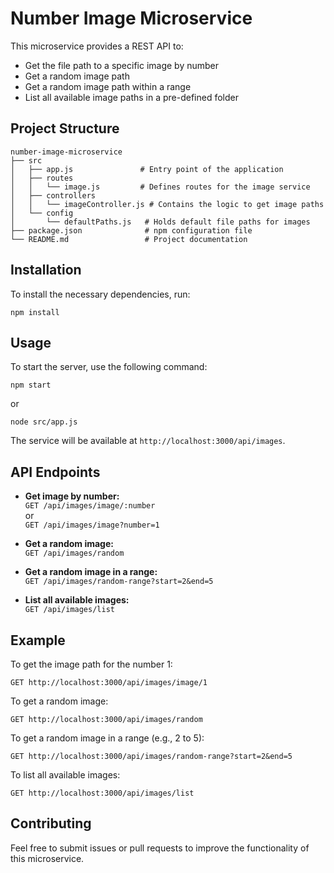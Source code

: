 # Number Image Microservice

This microservice provides a REST API to:
- Get the file path to a specific image by number
- Get a random image path
- Get a random image path within a range
- List all available image paths in a pre-defined folder

## Project Structure

```
number-image-microservice
├── src
│   ├── app.js               # Entry point of the application
│   ├── routes
│   │   └── image.js         # Defines routes for the image service
│   ├── controllers
│   │   └── imageController.js # Contains the logic to get image paths
│   └── config
│       └── defaultPaths.js   # Holds default file paths for images
├── package.json              # npm configuration file
└── README.md                 # Project documentation
```

## Installation

To install the necessary dependencies, run:

```
npm install
```

## Usage

To start the server, use the following command:

```
npm start
```
or
```
node src/app.js
```

The service will be available at `http://localhost:3000/api/images`.

## API Endpoints

- **Get image by number:**  
  `GET /api/images/image/:number`  
  or  
  `GET /api/images/image?number=1`

- **Get a random image:**  
  `GET /api/images/random`

- **Get a random image in a range:**  
  `GET /api/images/random-range?start=2&end=5`

- **List all available images:**  
  `GET /api/images/list`

## Example

To get the image path for the number 1:
```
GET http://localhost:3000/api/images/image/1
```

To get a random image:
```
GET http://localhost:3000/api/images/random
```

To get a random image in a range (e.g., 2 to 5):
```
GET http://localhost:3000/api/images/random-range?start=2&end=5
```

To list all available images:
```
GET http://localhost:3000/api/images/list
```

## Contributing

Feel free to submit issues or pull requests to improve the functionality of this microservice.